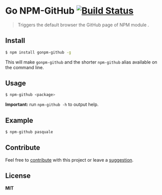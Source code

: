 # Go NPM-GitHub [![Build Status](https://travis-ci.org/cirocosta/gonpm-github.svg?branch=master)](https://travis-ci.org/cirocosta/gonpm-github)

> Triggers the default browser the GitHub page of NPM module .

## Install

```sh
$ npm install gonpm-github -g
```

This will make `gonpm-github` and the shorter `npm-github` alias available on the command line.

## Usage

```sh
$ npm-github <package>
```

**Important:** run `npm-github -h` to output help.

## Example

```sh
$ npm-github pasquale
```

## Contribute

Feel free to [contribute](https://github.com/cirocosta/gonpm-github/pulls) with this project or leave a [suggestion](https://github.com/cirocosta/gonpm-github/issues).

## License

**MIT**
